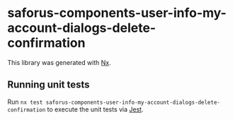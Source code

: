 # saforus-components-user-info-my-account-dialogs-delete-confirmation

This library was generated with [Nx](https://nx.dev).

## Running unit tests

Run `nx test saforus-components-user-info-my-account-dialogs-delete-confirmation` to execute the unit tests via [Jest](https://jestjs.io).
